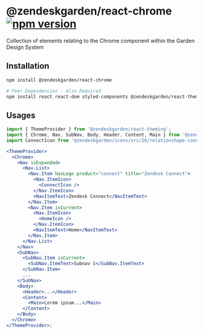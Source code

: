 # @zendeskgarden/react-chrome [![npm version](https://flat.badgen.net/npm/v/@zendeskgarden/react-chrome)](https://www.npmjs.com/package/@zendeskgarden/react-chrome)

Collection of elements relating to the Chrome component within the Garden Design System

## Installation

```sh
npm install @zendeskgarden/react-chrome

# Peer Dependencies - Also Required
npm install react react-dom styled-components @zendeskgarden/react-theming
```

## Usages

```jsx
import { ThemeProvider } from '@zendeskgarden/react-theming';
import { Chrome, Nav, SubNav, Body, Header, Content, Main } from '@zendeskgarden/react-chrome';
import ConnectIcon from '@zendeskgarden/icons/src/26/relationshape-connect.svg';

<ThemeProvider>
  <Chrome>
    <Nav isExpanded>
      <Nav.List>
        <Nav.Item hasLogo product="connect" title="Zendesk Connect">
          <Nav.ItemIcon>
            <ConnectIcon />
          </Nav.ItemIcon>
          <NavItemText>Zendesk Connect</NavItemText>
        </Nav.Item>
        <Nav.Item isCurrent>
          <Nav.ItemIcon>
            <HomeIcon />
          </Nav.ItemIcon>
          <NavItemText>Home</NavItemText>
        </Nav.Item>
      </Nav.List>
    </Nav>
    <SubNav>
      <SubNav.Item isCurrent>
        <SubNav.ItemText>Subnav 1</SubNav.ItemText>
      </SubNav.Item>
      ...
    </SubNav>
    <Body>
      <Header>...</Header>
      <Content>
        <Main>Lorem ipsum...</Main>
      </Content>
    </Body>
  </Chrome>
</ThemeProvider>;
```

